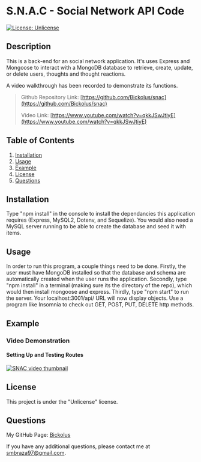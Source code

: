 # S.N.A.C - Social Network API Code

[![License: Unlicense](https://img.shields.io/badge/license-Unlicense-blue.svg)](http://unlicense.org/)

## Description

This is a back-end for an social network application. It's uses Express and Mongoose to interact with a MongoDB database to retrieve, create, update, or delete users, thoughts and thought reactions.

A video walkthrough has been recorded to demonstrate its functions. 

> Github Repository Link: [https://github.com/Bickolus/snac](https://github.com/Bickolus/snac)
>
> Video Link: [https://www.youtube.com/watch?v=qkkJSwJtiyE](https://www.youtube.com/watch?v=qkkJSwJtiyE)

## Table of Contents

1. [Installation](#installation)
2. [Usage](#usage)
3. [Example](#example)
4. [License](#license)
5. [Questions](#questions)

## Installation

Type "npm install" in the console to install the dependancies this application requires (Express, MySQL2, Dotenv, and Sequelize). You would also need a MySQL server running to be able to create the database and seed it with items. 

## Usage

In order to run this program, a couple things need to be done. Firstly, the user must have MongoDB installed so that the database and schema are automatically created when the user runs the application. Secondly, type "npm install" in a terminal (making sure its the directory of the repo), which would then install mongoose and express. Thirdly, type "npm start" to run the server. Your localhost:3001/api/ URL will now display objects. Use a program like Insomnia to check out GET, POST, PUT, DELETE http methods.

## Example

### Video Demonstration

#### Setting Up and Testing Routes

[![SNAC video thumbnail](https://img.youtube.com/vi/qkkJSwJtiyE/0.jpg)](https://www.youtube.com/watch?v=qkkJSwJtiyE "SNAC Walkthrough")

## License

This project is under the "Unlicense" license.

## Questions

My GitHub Page: [Bickolus](https://github.com/Bickolus)

If you have any additional questions, please contact me at smbraza97@gmail.com.